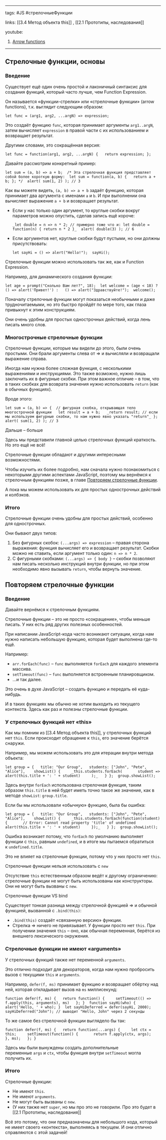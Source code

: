 ____

tags: #JS #стрелочныеФункции

links: [[3.4 Метод объекта this]] , [[2.1 Прототипы, наследования]]

youtube: 
1. [Arrow functions](https://www.youtube.com/watch?v=wGQiYtroOeU)

_____

## Стрелочные функции, основы
### Введение

Существует ещё один очень простой и лаконичный синтаксис для создания функций, который часто лучше, чем Function Expression.

Он называется «функции-стрелки» или «стрелочные функции» (arrow functions), т.к. выглядит следующим образом:

`let func = (arg1, arg2, ...argN) => expression;`

Это создаёт функцию `func`, которая принимает аргументы `arg1..argN`, затем вычисляет `expression` в правой части с их использованием и возвращает результат.

Другими словами, это сокращённая версия:

`let func = function(arg1, arg2, ...argN) {   return expression; };`

Давайте рассмотрим конкретный пример:

`let sum = (a, b) => a + b;  /* Эта стрелочная функция представляет собой более короткую форму:  let sum = function(a, b) {   return a + b; }; */  alert( sum(1, 2) ); // 3`

Как вы можете видеть, `(a, b) => a + b` задаёт функцию, которая принимает два аргумента с именами `a` и `b`. И при выполнении она вычисляет выражение `a + b` и возвращает результат.

-   Если у нас только один аргумент, то круглые скобки вокруг параметров можно опустить, сделав запись ещё короче:
    
    `_let double = n => n * 2; // примерно тоже что и: let double = function(n) { return n * 2 }_  alert( double(3) ); // 6`
    
-   Если аргументов нет, круглые скобки будут пустыми, но они должны присутствовать:
    
    `let sayHi = () => alert("Hello!");  sayHi();`
    

Стрелочные функции можно использовать так же, как и Function Expression.

Например, для динамического создания функции:

`let age = prompt("Сколько Вам лет?", 18);  let welcome = (age < 18) ?   () => alert('Привет!') :   () => alert("Здравствуйте!");  welcome();`

Поначалу стрелочные функции могут показаться необычными и даже трудночитаемыми, но это быстро пройдёт по мере того, как глаза привыкнут к этим конструкциям.

Они очень удобны для простых однострочных действий, когда лень писать много слов.

### Многострочные стрелочные функции

Стрелочные функции, которые мы видели до этого, были очень простыми. Они брали аргументы слева от => и вычисляли и возвращали выражение справа.

Иногда нам нужна более сложная функция, с несколькими выражениями и инструкциями. Это также возможно, нужно лишь заключить их в фигурные скобки. При этом важное отличие – в том, что в таких скобках для возврата значения нужно использовать `return` (как в обычных функциях).

Вроде этого:

`let sum = (a, b) => {  // фигурная скобка, открывающая тело многострочной функции   let result = a + b;   _return result; // если мы используем фигурные скобки, то нам нужно явно указать "return"_ };  alert( sum(1, 2) ); // 3`

Дальше – больше

Здесь мы представили главной целью стрелочных функций краткость. Но это ещё не всё!

Стрелочные функции обладают и другими интересными возможностями.

Чтобы изучить их более подробно, нам сначала нужно познакомиться с некоторыми другими аспектами JavaScript, поэтому мы вернёмся к стрелочным функциям позже, в главе [Повторяем стрелочные функции](https://learn.javascript.ru/arrow-functions).

А пока мы можем использовать их для простых однострочных действий и колбэков.

### Итого

Стрелочные функции очень удобны для простых действий, особенно для однострочных.

Они бывают двух типов:

1.  Без фигурных скобок: `(...args) => expression` – правая сторона выражения: функция вычисляет его и возвращает результат. Скобки можно не ставить, если аргумент только один: `n => n * 2`.
2.  С фигурными скобками: `(...args) => { body }` – скобки позволяют нам писать несколько инструкций внутри функции, но при этом необходимо явно вызывать `return`, чтобы вернуть значение.

## Повторяем стрелочные функции
### Введение

Давайте вернёмся к стрелочным функциям.

Стрелочные функции – это не просто «сокращение», чтобы меньше писать. У них есть ряд других полезных особенностей.

При написании JavaScript-кода часто возникают ситуации, когда нам нужно написать небольшую функцию, которая будет выполнена где-то ещё.

Например:

-   `arr.forEach(func)` – `func` выполняется `forEach` для каждого элемента массива.
-   `setTimeout(func)` – `func` выполняется встроенным планировщиком.
-   …и так далее.

Это очень в духе JavaScript – создать функцию и передать её куда-нибудь.

И в таких функциях мы обычно не хотим выходить из текущего контекста. Здесь как раз и полезны стрелочные функции.

### У стрелочных функций нет «this»

Как мы помним из [[3.4 Метод объекта this]], у стрелочных функций нет `this`. Если происходит обращение к `this`, его значение берётся снаружи.

Например, мы можем использовать это для итерации внутри метода объекта:

`let group = {   title: "Our Group",   students: ["John", "Pete", "Alice"],    showList() {     _this.students.forEach(       student => alert(this.title + ': ' + student)     );_   } };  group.showList();`

Здесь внутри `forEach` использована стрелочная функция, таким образом `this.title` в ней будет иметь точно такое же значение, как в методе `showList`: `group.title`.

Если бы мы использовали «обычную» функцию, была бы ошибка:

`let group = {   title: "Our Group",   students: ["John", "Pete", "Alice"],    showList() {     _this.students.forEach(function(student) {       // Error: Cannot read property 'title' of undefined       alert(this.title + ': ' + student)     });_   } };  group.showList();`

Ошибка возникает потому, что `forEach` по умолчанию выполняет функции с `this`, равным `undefined`, и в итоге мы пытаемся обратиться к `undefined.title`.

Это не влияет на стрелочные функции, потому что у них просто нет `this`.

Стрелочные функции нельзя использовать с `new`

Отсутствие `this` естественным образом ведёт к другому ограничению: стрелочные функции не могут быть использованы как конструкторы. Они не могут быть вызваны с `new`.

Стрелочные функции VS bind

Существует тонкая разница между стрелочной функцией => и обычной функцией, вызванной с `.bind(this)`:

-   `.bind(this)` создаёт «связанную версию» функции.
-   Стрелка => ничего не привязывает. У функции просто нет `this`. При получении значения `this` – оно, как обычная переменная, берётся из внешнего лексического окружения.

### Стрелочные функции не имеют «arguments»

У стрелочных функций также нет переменной `arguments`.

Это отлично подходит для декораторов, когда нам нужно пробросить вызов с текущими `this` и `arguments`.

Например, `defer(f, ms)` принимает функцию и возвращает обёртку над ней, которая откладывает вызов на `ms` миллисекунд:

`function defer(f, ms) {   return function() {     setTimeout(() => f.apply(this, arguments), ms)   }; }  function sayHi(who) {   alert('Hello, ' + who); }  let sayHiDeferred = defer(sayHi, 2000); sayHiDeferred("John"); // выводит "Hello, John" через 2 секунды`

То же самое без стрелочной функции выглядело бы так:

`function defer(f, ms) {   return function(...args) {     let ctx = this;     setTimeout(function() {       return f.apply(ctx, args);     }, ms);   }; }`

Здесь мы были вынуждены создать дополнительные переменные `args` и `ctx`, чтобы функция внутри `setTimeout` могла получить их.

### Итого

Стрелочные функции:

-   Не имеют `this`.
-   Не имеют `arguments`.
-   Не могут быть вызваны с `new`.
-   (У них также нет `super`, но мы про это не говорили. Про это будет в [[2.1 Прототипы, наследования]]

Всё это потому, что они предназначены для небольшого кода, который не имеет своего «контекста», выполняясь в текущем. И они отлично справляются с этой задачей!